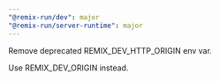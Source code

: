 ```yaml
---
"@remix-run/dev": major
"@remix-run/server-runtime": major
---
```


Remove deprecated REMIX_DEV_HTTP_ORIGIN env var.

Use REMIX_DEV_ORIGIN instead.

